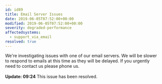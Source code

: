 ```yaml
---
id: id89
title: Email Server Issues
date: 2019-06-05T07:52:00+00:00
modified: 2019-06-05T07:52:00+00:00
severity: degraded-performance
affectedsystems:
  - support_via_email
resolved: true
---
```


We're investigating issues with one of our email servers.  We will be slower to respond to emails at this time as they will be delayed.  If you urgently need to contact us please phone us.<br /><br />**Update: 09:24** This issue has been resolved.

